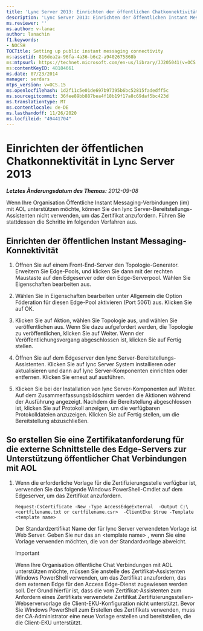 ```yaml
---
title: 'Lync Server 2013: Einrichten der öffentlichen Chatkonnektivität'
description: 'Lync Server 2013: Einrichten der öffentlichen Instant Messaging-Konnektivität'
ms.reviewer: ''
ms.author: v-lanac
author: lanachin
f1.keywords:
- NOCSH
TOCTitle: Setting up public instant messaging connectivity
ms:assetid: 816dea2a-96fa-4a36-b6c2-a9402675868b
ms:mtpsurl: https://technet.microsoft.com/en-us/library/JJ205041(v=OCS.15)
ms:contentKeyID: 48184661
ms.date: 07/23/2014
manager: serdars
mtps_version: v=OCS.15
ms.openlocfilehash: 1d2f11c5e01de697b97395b6bc52815fadedff5c
ms.sourcegitcommit: 36fee89bb887bea4f18b19f17a8c69daf5bc423d
ms.translationtype: MT
ms.contentlocale: de-DE
ms.lasthandoff: 11/26/2020
ms.locfileid: "49441704"
---
```

# <a name="setting-up-public-instant-messaging-connectivity-in-lync-server-2013"></a>Einrichten der öffentlichen Chatkonnektivität in Lync Server 2013

<div data-xmlns="http://www.w3.org/1999/xhtml">

<div class="topic" data-xmlns="http://www.w3.org/1999/xhtml" data-msxsl="urn:schemas-microsoft-com:xslt" data-cs="https://msdn.microsoft.com/">

<div data-asp="https://msdn2.microsoft.com/asp">



</div>

<div id="mainSection">

<div id="mainBody">

<span> </span>

_**Letztes Änderungsdatum des Themas:** 2012-09-08_

Wenn Ihre Organisation Öffentliche Instant Messaging-Verbindungen (im) mit AOL unterstützen möchte, können Sie den lync Server-Bereitstellungs-Assistenten nicht verwenden, um das Zertifikat anzufordern. Führen Sie stattdessen die Schritte im folgenden Verfahren aus.

<div>

## <a name="setting-up-public-instant-messaging-connectivity"></a>Einrichten der öffentlichen Instant Messaging-Konnektivität

1.  Öffnen Sie auf einem Front-End-Server den Topologie-Generator. Erweitern Sie Edge-Pools, und klicken Sie dann mit der rechten Maustaste auf den Edgeserver oder den Edge-Serverpool. Wählen Sie Eigenschaften bearbeiten aus.

2.  Wählen Sie in Eigenschaften bearbeiten unter Allgemein die Option Föderation für diesen Edge-Pool aktivieren (Port 5061) aus. Klicken Sie auf OK.

3.  Klicken Sie auf Aktion, wählen Sie Topologie aus, und wählen Sie veröffentlichen aus. Wenn Sie dazu aufgefordert werden, die Topologie zu veröffentlichen, klicken Sie auf Weiter. Wenn der Veröffentlichungsvorgang abgeschlossen ist, klicken Sie auf Fertig stellen.

4.  Öffnen Sie auf dem Edgeserver den lync Server-Bereitstellungs-Assistenten. Klicken Sie auf lync Server System installieren oder aktualisieren und dann auf lync Server-Komponenten einrichten oder entfernen. Klicken Sie erneut auf ausführen.

5.  Klicken Sie bei der Installation von lync Server-Komponenten auf Weiter. Auf dem Zusammenfassungsbildschirm werden die Aktionen während der Ausführung angezeigt. Nachdem die Bereitstellung abgeschlossen ist, klicken Sie auf Protokoll anzeigen, um die verfügbaren Protokolldateien anzuzeigen. Klicken Sie auf Fertig stellen, um die Bereitstellung abzuschließen.

</div>

<div>

## <a name="to-create-a-certificate-request-for-the-external-interface-of-the-edge-server-to-support-public-im-connectivity-with-aol"></a>So erstellen Sie eine Zertifikatanforderung für die externe Schnittstelle des Edge-Servers zur Unterstützung öffentlicher Chat Verbindungen mit AOL

1.  Wenn die erforderliche Vorlage für die Zertifizierungsstelle verfügbar ist, verwenden Sie das folgende Windows PowerShell-Cmdlet auf dem Edgeserver, um das Zertifikat anzufordern.
    
        Request-CsCertificate -New -Type AccessEdgeExternal  -Output C:\ <certfilename.txt or certfilename.csr>  -ClientEku $true -Template <template name>
    
    Der Standardzertifikat Name der für lync Server verwendeten Vorlage ist Web Server. Geben Sie nur das an \<template name\> , wenn Sie eine Vorlage verwenden möchten, die von der Standardvorlage abweicht.
    
    <div>
    

    > [!IMPORTANT]  
    > Wenn Ihre Organisation öffentliche Chat Verbindungen mit AOL unterstützen möchte, müssen Sie anstelle des Zertifikat-Assistenten Windows PowerShell verwenden, um das Zertifikat anzufordern, das dem externen Edge für den Access Edge-Dienst zugewiesen werden soll. Der Grund hierfür ist, dass die vom Zertifikat-Assistenten zum Anfordern eines Zertifikats verwendete Zertifikat Zertifizierungsstellen-Webservervorlage die Client-EKU-Konfiguration nicht unterstützt. Bevor Sie Windows PowerShell zum Erstellen des Zertifikats verwenden, muss der CA-Administrator eine neue Vorlage erstellen und bereitstellen, die die Client-EKU unterstützt.

    
    </div>

</div>

</div>

<span> </span>

</div>

</div>

</div>

